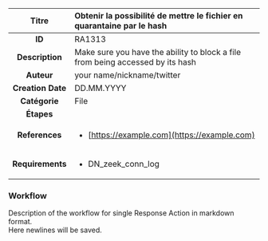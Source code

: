 | Titre                       | Obtenir la possibilité de mettre le fichier en quarantaine par le hash         |
|:---------------------------:|:--------------------|
| **ID**                      | RA1313            |
| **Description**             | Make sure you have the ability to block a file from being accessed by its hash   |
| **Auteur**                  | your name/nickname/twitter        |
| **Creation Date**           | DD.MM.YYYY |
| **Catégorie**                | File      |
| **Étapes**                   || 
| **References** |<ul><li>[https://example.com](https://example.com)</li></ul>|
| **Requirements** |<ul><li>DN_zeek_conn_log</li></ul>|

### Workflow

Description of the workflow for single Response Action in markdown format.  
Here newlines will be saved.
